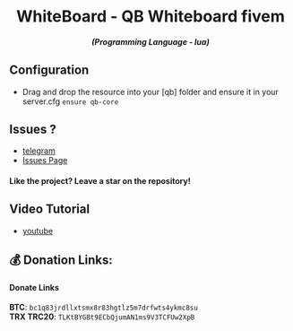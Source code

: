 <h1 align="center">WhiteBoard - QB Whiteboard fivem </h1>
<em><h5 align="center">(Programming Language - lua)</h5></em>

## Configuration

* Drag and drop the resource into your [qb] folder and ensure it in your server.cfg `ensure qb-core`

## Issues ? 
 * [telegram](#)
 * [Issues Page](https://github.com/EBLISYALME/qb-whiteboard/issues)
#### Like the project? Leave a star on the repository!

## Video Tutorial
* [youtube](https://www.youtube.com/channel/UCXfAdwGy2uE7qpXOpNENa1g)

## 💰 Donation Links:
#### Donate Links

<b>BTC</b>: <code>bc1q83jrdllxtsmx8r83hgtlz5m7drfwts4ykmc8su</code></br>
<b>TRX TRC20</b>: <code>TLKtBYGBt9ECbQjumAN1ms9V3TCFUw2XpB</code></br></br>
